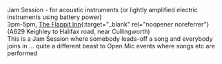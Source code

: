 Jam Session - for acoustic instruments (or lightly amplified electric instruments using battery power)<br>
3pm-5pm, [The Flappit Inn](https://theflappit.com/){:target="_blank" rel="noopener noreferrer"} (A629 Keighley to Halifax road, near Cullingworth)<br>
This is a Jam Session where somebody leads-off a song and everybody joins in ... quite a different beast to Open Mic events where songs etc are performed 
